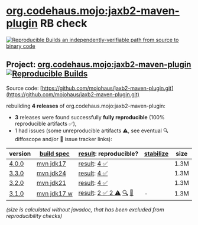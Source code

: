 [org.codehaus.mojo:jaxb2-maven-plugin](https://central.sonatype.com/artifact/org.codehaus.mojo/jaxb2-maven-plugin/versions) RB check
=======

[![Reproducible Builds](https://reproducible-builds.org/images/logos/rb.svg) an independently-verifiable path from source to binary code](https://reproducible-builds.org/)

## Project: [org.codehaus.mojo:jaxb2-maven-plugin](https://central.sonatype.com/artifact/org.codehaus.mojo/jaxb2-maven-plugin/versions) [![Reproducible Builds](https://img.shields.io/endpoint?url=https://raw.githubusercontent.com/jvm-repo-rebuild/reproducible-central/master/content/org/codehaus/mojo/jaxb2-maven-plugin/badge.json)](https://github.com/jvm-repo-rebuild/reproducible-central/blob/master/content/org/codehaus/mojo/jaxb2-maven-plugin/README.md)

Source code: [https://github.com/mojohaus/jaxb2-maven-plugin.git](https://github.com/mojohaus/jaxb2-maven-plugin.git)

rebuilding **4 releases** of org.codehaus.mojo:jaxb2-maven-plugin:
- **3** releases were found successfully **fully reproducible** (100% reproducible artifacts :white_check_mark:),
- 1 had issues (some unreproducible artifacts :warning:, see eventual :mag: diffoscope and/or :memo: issue tracker links):

| version | [build spec](/BUILDSPEC.md) | [result](https://reproducible-builds.org/docs/jvm/): reproducible? | [stabilize](https://github.com/google/oss-rebuild/blob/main/cmd/stabilize/README.md) | size |
| -- | --------- | ------ | ------ | -- |
| [4.0.0](https://central.sonatype.com/artifact/org.codehaus.mojo/jaxb2-maven-plugin/4.0.0/pom) | [mvn jdk17](jaxb2-maven-plugin-4.0.0.buildspec) | [result](jaxb2-maven-plugin-4.0.0.buildinfo): [4 :white_check_mark: ](jaxb2-maven-plugin-4.0.0.buildcompare) | | 1.3M |
| [3.3.0](https://central.sonatype.com/artifact/org.codehaus.mojo/jaxb2-maven-plugin/3.3.0/pom) | [mvn jdk24](jaxb2-maven-plugin-3.3.0.buildspec) | [result](jaxb2-maven-plugin-3.3.0.buildinfo): [4 :white_check_mark: ](jaxb2-maven-plugin-3.3.0.buildcompare) | | 1.3M |
| [3.2.0](https://central.sonatype.com/artifact/org.codehaus.mojo/jaxb2-maven-plugin/3.2.0/pom) | [mvn jdk21](jaxb2-maven-plugin-3.2.0.buildspec) | [result](jaxb2-maven-plugin-3.2.0.buildinfo): [4 :white_check_mark: ](jaxb2-maven-plugin-3.2.0.buildcompare) | | 1.3M |
| [3.1.0](https://central.sonatype.com/artifact/org.codehaus.mojo/jaxb2-maven-plugin/3.1.0/pom) | [mvn jdk17 w](jaxb2-maven-plugin-3.1.0.buildspec) | [result](jaxb2-maven-plugin-3.1.0.buildinfo): [2 :white_check_mark:  2 :warning:](jaxb2-maven-plugin-3.1.0.buildcompare) [:mag:](jaxb2-maven-plugin-3.1.0.diffoscope) [:memo:](https://github.com/mojohaus/jaxb2-maven-plugin/pull/243) | - | 1.3M |

<i>(size is calculated without javadoc, that has been excluded from reproducibility checks)</i>
